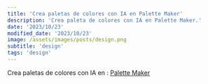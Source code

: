 ```yaml
---
title: 'Crea paletas de colores con IA en Palette Maker'
description: 'Crea paleta de colores con IA en Palette Maker.'
date: '2023/10/23'
modified_date: '2023/10/23'
image: /assets/images/posts/design.png
subtitle: 'design'
tags: 'design'
---
```


Crea paletas de colores con IA en : [Palette Maker](https://palettemaker.com/)
